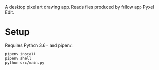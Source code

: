 A desktop pixel art drawing app. Reads files produced by fellow app Pyxel Edit.

# Setup

Requires Python 3.6+ and pipenv.

    pipenv install
    pipenv shell
    python src/main.py
